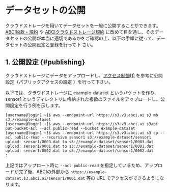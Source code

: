 # データセットの公開

クラウドストレージを用いてデータセットを一般に公開することができます。[ABCI約款・規約](https://abci.ai/ja/how_to_use/) や [ABCIクラウドストレージ規約](https://abci.ai/ja/how_to_use/data/cloudstorage-agreement.pdf) に改めて目を通し、そのデータセットの公開が本当に適切であるかをご確認の上、以下の手順に従って、データセットの公開設定と登録を行って下
さい。


## 1. 公開設定 {#publishing}

クラウドストレージにデータをアップロードし、[アクセス制御(1)](acl.md) を参考に公開設定（パブリックアクセスの設定
）を行って下さい。

以下では、クラウドストレージに example-dataset というバケットを作り、sensor1 というディレクトリに格納された複数のファイルをアップロードし、公開設定を行う例を示します。

```
[username@login1 ~]$ aws --endpoint-url https://s3.v3.abci.ai s3 mb s3://example-dataset
[username@login1 ~]$ aws --endpoint-url https://s3.v3.abci.ai s3api put-bucket-acl --acl public-read --bucket example-dataset
[username@login1 ~]$ aws --endpoint-url https://s3.v3.abci.ai s3 cp --acl public-read --recursive sensor1 s3://example-dataset/sensor1
upload: sensor1/0003.dat to s3://example-dataset/sensor1/0003.dat
upload: sensor1/0001.dat to s3://example-dataset/sensor1/0001.dat
upload: sensor1/0002.dat to s3://example-dataset/sensor1/0002.dat
:
```

上記ではアップロート時に `--acl public-read` を指定しているため、アップロードが完了後、ABCIの外部から `https://example-dataset.s3.abci.ai/sensor1/0001.dat` 等の URL でアクセスができるようになります。

<!-- データセットの利用者がダウンロードできるように、これらの URL のリストを用意して下さい。-->


<!--
## 2. 公開データセットの登録 {#registration}

公開設定を行ったデータセットは、こちら(データセット公開後にリンクします)の手順に従ってABCIデータセットへの登録を行って下さい。
-->
